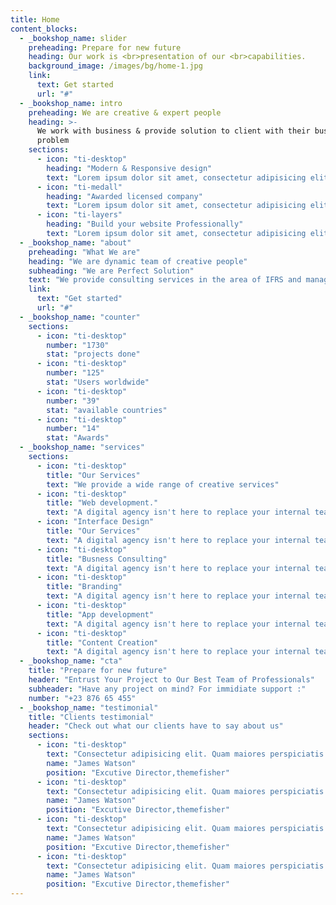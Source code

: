 ```yaml
---
title: Home
content_blocks:
  - _bookshop_name: slider
    preheading: Prepare for new future
    heading: Our work is <br>presentation of our <br>capabilities.
    background_image: /images/bg/home-1.jpg
    link:
      text: Get started
      url: "#"
  - _bookshop_name: intro
    preheading: We are creative & expert people
    heading: >-
      We work with business & provide solution to client with their business
      problem
    sections:
      - icon: "ti-desktop"
        heading: "Modern & Responsive design"
        text: "Lorem ipsum dolor sit amet, consectetur adipisicing elit. Odit, ducimus."
      - icon: "ti-medall"
        heading: "Awarded licensed company"
        text: "Lorem ipsum dolor sit amet, consectetur adipisicing elit. Odit, ducimus."
      - icon: "ti-layers"
        heading: "Build your website Professionally"
        text: "Lorem ipsum dolor sit amet, consectetur adipisicing elit. Odit, ducimus."
  - _bookshop_name: "about"
    preheading: "What We are"
    heading: "We are dynamic team of creative people"
    subheading: "We are Perfect Solution"
    text: "We provide consulting services in the area of IFRS and management reporting, helpingcompanies to reach their highest level. We optimize business processes, making them easier."
    link:
      text: "Get started"
      url: "#"
  - _bookshop_name: "counter"
    sections:
      - icon: "ti-desktop"
        number: "1730"
        stat: "projects done"
      - icon: "ti-desktop"
        number: "125"
        stat: "Users worldwide"
      - icon: "ti-desktop"
        number: "39"
        stat: "available countries"
      - icon: "ti-desktop"
        number: "14"
        stat: "Awards"
  - _bookshop_name: "services"
    sections:
      - icon: "ti-desktop"
        title: "Our Services"
        text: "We provide a wide range of creative services"
      - icon: "ti-desktop"
        title: "Web development."
        text: "A digital agency isn't here to replace your internal team, we're here to partner"
      - icon: "Interface Design"
        title: "Our Services"
        text: "A digital agency isn't here to replace your internal team, we're here to partner"
      - icon: "ti-desktop"
        title: "Busness Consulting"
        text: "A digital agency isn't here to replace your internal team, we're here to partner"
      - icon: "ti-desktop"
        title: "Branding"
        text: "A digital agency isn't here to replace your internal team, we're here to partner"
      - icon: "ti-desktop"
        title: "App development"
        text: "A digital agency isn't here to replace your internal team, we're here to partner"
      - icon: "ti-desktop"
        title: "Content Creation"
        text: "A digital agency isn't here to replace your internal team, we're here to partner"
  - _bookshop_name: "cta"
    title: "Prepare for new future"
    header: "Entrust Your Project to Our Best Team of Professionals"
    subheader: "Have any project on mind? For immidiate support :"
    number: "+23 876 65 455"
  - _bookshop_name: "testimonial"
    title: "Clients testimonial"
    header: "Check out what our clients have to say about us"
    sections:
      - icon: "ti-desktop"
        text: "Consectetur adipisicing elit. Quam maiores perspiciatis temporibus odio reiciendis error alias debitis atque consequuntur natus iusto recusandae ."
        name: "James Watson"
        position: "Excutive Director,themefisher"
      - icon: "ti-desktop"
        text: "Consectetur adipisicing elit. Quam maiores perspiciatis temporibus odio reiciendis error alias debitis atque consequuntur natus iusto recusandae ."
        name: "James Watson"
        position: "Excutive Director,themefisher"
      - icon: "ti-desktop"
        text: "Consectetur adipisicing elit. Quam maiores perspiciatis temporibus odio reiciendis error alias debitis atque consequuntur natus iusto recusandae ."
        name: "James Watson"
        position: "Excutive Director,themefisher"
      - icon: "ti-desktop"
        text: "Consectetur adipisicing elit. Quam maiores perspiciatis temporibus odio reiciendis error alias debitis atque consequuntur natus iusto recusandae ."
        name: "James Watson"
        position: "Excutive Director,themefisher"
---
```

